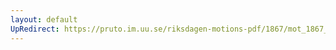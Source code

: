 ```yaml
---
layout: default
UpRedirect: https://pruto.im.uu.se/riksdagen-motions-pdf/1867/mot_1867__ak__211/mot_1867__ak__211-002.pdf
---
```

